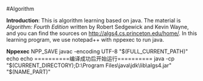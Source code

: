 #Algorithm

**Introduction**: This is algorithm learning based on java. The material is *Algorithm: Fourth Edition* written by Robert Sedgewick and Kevin Wayne, and you can find the sources on http://algs4.cs.princeton.edu/home/. In this learning program, we use notepad++ with nppexec to run java.

**Nppexec** 
  NPP_SAVE
  javac -encoding UTF-8 "$(FULL_CURRENT_PATH)"
  echo
  echo ==========编译成功后开始运行========== 
java -cp "$(CURRENT_DIRECTORY);D:\Program Files\java\jdk\lib\algs4.jar" "$(NAME_PART)" 
